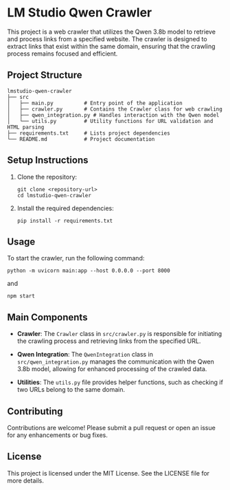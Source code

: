 # LM Studio Qwen Crawler

This project is a web crawler that utilizes the Qwen 3.8b model to retrieve and process links from a specified website. The crawler is designed to extract links that exist within the same domain, ensuring that the crawling process remains focused and efficient.

## Project Structure

```
lmstudio-qwen-crawler
├── src
│   ├── main.py          # Entry point of the application
│   ├── crawler.py       # Contains the Crawler class for web crawling
│   ├── qwen_integration.py # Handles interaction with the Qwen model
│   └── utils.py         # Utility functions for URL validation and HTML parsing
├── requirements.txt     # Lists project dependencies
└── README.md            # Project documentation
```

## Setup Instructions

1. Clone the repository:
   ```
   git clone <repository-url>
   cd lmstudio-qwen-crawler
   ```

2. Install the required dependencies:
   ```
   pip install -r requirements.txt
   ```

## Usage

To start the crawler, run the following command:

```
python -m uvicorn main:app --host 0.0.0.0 --port 8000
```
and
```
npm start
```


## Main Components

- **Crawler**: The `Crawler` class in `src/crawler.py` is responsible for initiating the crawling process and retrieving links from the specified URL.

- **Qwen Integration**: The `QwenIntegration` class in `src/qwen_integration.py` manages the communication with the Qwen 3.8b model, allowing for enhanced processing of the crawled data.

- **Utilities**: The `utils.py` file provides helper functions, such as checking if two URLs belong to the same domain.

## Contributing

Contributions are welcome! Please submit a pull request or open an issue for any enhancements or bug fixes.

## License

This project is licensed under the MIT License. See the LICENSE file for more details.